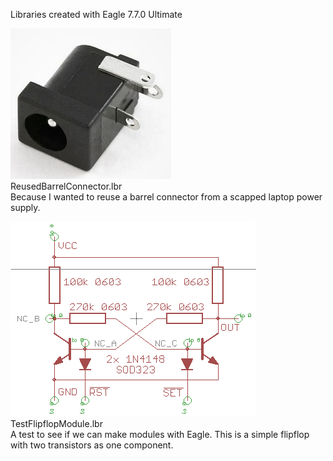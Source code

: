 Libraries created with Eagle 7.7.0 Ultimate

![](images/barrel.png)  
ReusedBarrelConnector.lbr  
Because I wanted to reuse a barrel connector from a scapped laptop power supply.  
  
![](images/module.png)  
TestFlipflopModule.lbr  
A test to see if we can make modules with Eagle. This is a simple flipflop with two transistors as one component.  
